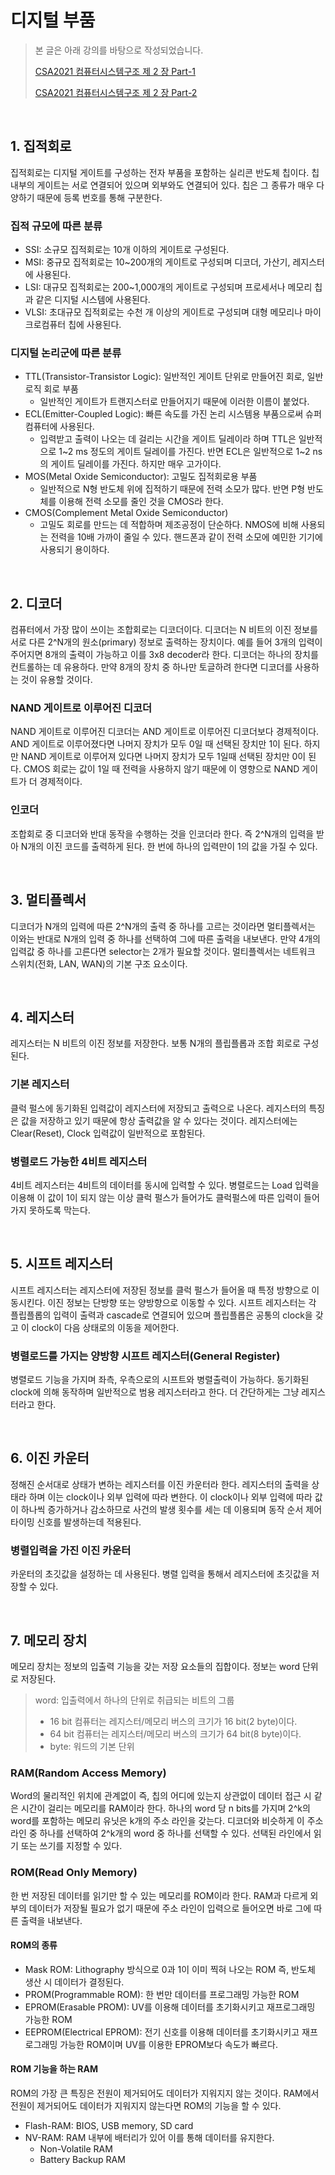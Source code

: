 # 디지털 부품

> 본 글은 아래 강의를 바탕으로 작성되었습니다.
>
> [CSA2021 컴퓨터시스템구조 제 2 장 Part-1](https://youtu.be/aj74NlGUAk4)
>
> [CSA2021 컴퓨터시스템구조 제 2 장 Part-2](https://youtu.be/7VPjQMeiHg0)

<br>

## 1. 집적회로

집적회로는 디지털 게이트를 구성하는 전자 부품을 포함하는 실리콘 반도체 칩이다. 칩 내부의 게이트는 서로 연결되어 있으며 외부와도 연결되어 있다. 칩은 그 종류가 매우 다양하기 때문에 등록 번호를 통해 구분한다.

### 집적 규모에 따른 분류

- SSI: 소규모 집적회로는 10개 이하의 게이트로 구성된다.
- MSI: 중규모 집적회로는 10~200개의 게이트로 구성되며 디코더, 가산기, 레지스터에 사용된다.
- LSI: 대규모 집적회로는 200~1,000개의 게이트로 구성되며 프로세서나 메모리 칩과 같은 디지털 시스템에 사용된다.
- VLSI: 초대규모 집적회로는 수천 개 이상의 게이트로 구성되며 대형 메모리나 마이크로컴퓨터 칩에 사용된다.

### 디지털 논리군에 따른 분류

- TTL(Transistor-Transistor Logic): 일반적인 게이트 단위로 만들어진 회로, 일반 로직 회로 부품
  - 일반적인 게이트가 트랜지스터로 만들어지기 때문에 이러한 이름이 붙었다.
- ECL(Emitter-Coupled Logic): 빠른 속도를 가진 논리 시스템용 부품으로써 슈퍼컴퓨터에 사용된다.
  - 입력받고 출력이 나오는 데 걸리는 시간을 게이트 딜레이라 하며 TTL은 일반적으로 1\~2 ms 정도의 게이트 딜레이를 가진다. 반면 ECL은 일반적으로 1\~2 ns의 게이트 딜레이를 가진다. 하지만 매우 고가이다.
- MOS(Metal Oxide Semiconductor): 고밀도 집적회로용 부품
  - 일반적으로 N형 반도체 위에 집적하기 때문에 전력 소모가 많다. 반면 P형 반도체를 이용해 전력 소모를 줄인 것을 CMOS라 한다.
- CMOS(Complement Metal Oxide Semiconductor)
  - 고밀도 회로를 만드는 데 적합하며 제조공정이 단순하다. NMOS에 비해 사용되는 전력을 10배 가까이 줄일 수 있다. 핸드폰과 같이 전력 소모에 예민한 기기에 사용되기 용이하다.

<br>

## 2. 디코더

컴퓨터에서 가장 많이 쓰이는 조합회로는 디코더이다. 디코더는 N 비트의 이진 정보를 서로 다른 2^N개의 원소(primary) 정보로 출력하는 장치이다. 예를 들어 3개의 입력이 주어지면 8개의 출력이 가능하고 이를 3x8 decoder라 한다. 디코더는 하나의 장치를 컨트롤하는 데 유용하다. 만약 8개의 장치 중 하나만 토글하려 한다면 디코더를 사용하는 것이 유용할 것이다.

### NAND 게이트로 이루어진 디코더

NAND 게이트로 이루어진 디코더는 AND 게이트로 이루어진 디코더보다 경제적이다. AND 게이트로 이루어졌다면 나머지 장치가 모두 0일 때 선택된 장치만 1이 된다. 하지만 NAND 게이트로 이루어져 있다면 나머지 장치가 모두 1일때 선택된 장치만 0이 된다. CMOS 회로는 값이 1일 때 전력을 사용하지 않기 때문에 이 영향으로 NAND 게이트가 더 경제적이다.

### 인코더

조합회로 중 디코더와 반대 동작을 수행하는 것을 인코더라 한다. 즉 2^N개의 입력을 받아 N개의 이진 코드를 출력하게 된다. 한 번에 하나의 입력만이 1의 값을 가질 수 있다.

<br>

## 3. 멀티플렉서

디코더가 N개의 입력에 따른 2^N개의 출력 중 하나를 고르는 것이라면 멀티플렉서는 이와는 반대로 N개의 입력 중 하나를 선택하여 그에 따른 출력을 내보낸다. 만약 4개의 입력값 중 하나를 고른다면 selector는 2개가 필요할 것이다. 멀티플렉서는 네트워크 스위치(전화, LAN, WAN)의 기본 구조 요소이다. 

<br>

## 4. 레지스터

레지스터는 N 비트의 이진 정보를 저장한다. 보통 N개의 플립플롭과 조합 회로로 구성된다.

### 기본 레지스터

클럭 펄스에 동기화된 입력값이 레지스터에 저장되고 출력으로 나온다. 레지스터의 특징은 값을 저장하고 있기 때문에 항상 출력값을 알 수 있다는 것이다. 레지스터에는 Clear(Reset), Clock 입력값이 일반적으로 포함된다.

### 병렬로드 가능한 4비트 레지스터

4비트 레지스터는 4비트의 데이터를 동시에 입력할 수 있다. 병렬로드는 Load 입력을 이용해 이 값이 1이 되지 않는 이상 클럭 펄스가 들어가도 클럭펄스에 따른 입력이 들어가지 못하도록 막는다.

<br>

## 5. 시프트 레지스터

시프트 레지스터는 레지스터에 저장된 정보를 클럭 펄스가 들어올 때 특정 방향으로 이동시킨다. 이진 정보는 단방향 또는 양방향으로 이동할 수 있다. 시프트 레지스터는 각 플립플롭의 입력이 출력과 cascade로 연결되어 있으며 플립플롭은 공통의 clock을 갖고 이 clock이 다음 상태로의 이동을 제어한다.

### 병렬로드를 가지는 양방향 시프트 레지스터(General Register)

병렬로드 기능을 가지며 좌측, 우측으로의 시프트와 병렬출력이 가능하다. 동기화된 clock에 의해 동작하며 일반적으로 범용 레지스터라고 한다. 더 간단하게는 그냥 레지스터라고 한다.

<br>

## 6. 이진 카운터

정해진 순서대로 상태가 변하는 레지스터를 이진 카운터라 한다. 레지스터의 출력을 상태라 하며 이는 clock이나 외부 입력에 따라 변한다. 이 clock이나 외부 입력에 따라 값이 하나씩 증가하거나 감소하므로 사건의 발생 횟수를 세는 데 이용되며 동작 순서 제어 타이밍 신호를 발생하는데 적용된다.

### 병렬입력을 가진 이진 카운터

카운터의 초깃값을 설정하는 데 사용된다. 병렬 입력을 통해서 레지스터에 초깃값을 저장할 수 있다. 

<br>

## 7. 메모리 장치

메모리 장치는 정보의 입출력 기능을 갖는 저장 요소들의 집합이다. 정보는 word 단위로 저장된다.

> word: 입출력에서 하나의 단위로 취급되는 비트의 그룹
>
> - 16 bit 컴퓨터는 레지스터/메모리 버스의 크기가 16 bit(2 byte)이다.
> - 64 bit 컴퓨터는 레지스터/메모리 버스의 크기가 64 bit(8 byte)이다.
> - byte: 워드의 기본 단위

### RAM(Random Access Memory)

Word의 물리적인 위치에 관계없이 즉, 칩의 어디에 있는지 상관없이 데이터 접근 시 같은 시간이 걸리는 메모리를 RAM이라 한다. 하나의 word 당 n bits를 가지며 2^k의 word를 포함하는 메모리 유닛은 k개의 주소 라인을 갖는다. 디코더와 비슷하게 이 주소 라인 중 하나를 선택하여 2^k개의 word 중 하나를 선택할 수 있다. 선택된 라인에서 읽기 또는 쓰기를 지정할 수 있다.

### ROM(Read Only Memory)

한 번 저장된 데이터를 읽기만 할 수 있는 메모리를 ROM이라 한다. RAM과 다르게 외부의 데이터가 저장될 필요가 없기 때문에 주소 라인이 입력으로 들어오면 바로 그에 따른 출력을 내보낸다.

#### ROM의 종류

- Mask ROM: Lithography 방식으로 0과 1이 이미 찍혀 나오는 ROM 즉, 반도체 생산 시 데이터가 결정된다.
- PROM(Programmable ROM): 한 번만 데이터를 프로그래밍 가능한 ROM
- EPROM(Erasable PROM): UV를 이용해 데이터를 초기화시키고 재프로그래밍 가능한 ROM
- EEPROM(Electrical EPROM): 전기 신호를 이용해 데이터를 초기화시키고 재프로그래밍 가능한 ROM이며 UV를 이용한 EPROM보다 속도가 빠르다.

#### ROM 기능을 하는 RAM

ROM의 가장 큰 특징은 전원이 제거되어도 데이터가 지워지지 않는 것이다. RAM에서 전원이 제거되어도 데이터가 지워지지 않는다면 ROM의 기능을 할 수 있다.

- Flash-RAM: BIOS, USB memory, SD card
- NV-RAM: RAM 내부에 배터리가 있어 이를 통해 데이터를 유지한다.
  - Non-Volatile RAM
  - Battery Backup RAM